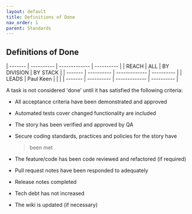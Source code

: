 ```yaml
---
layout: default
title: Definitions of Done
nav_order: 1
parent: Standards
---
```


Definitions of Done
-------------------

  | ------- | ---------- | ------------- | ---------- |
  | REACH   | ALL        | BY DIVISION   | BY STACK   |
  | ------- | ---------- | ------------- | ---------- |
  | LEADS   | Paul Keen   |               |            |
  | ------- | ---------- | ------------- | ---------- |     
  
A task is not considered 'done' until it has satisfied the following
criteria:

-   All acceptance criteria have been demonstrated and approved

-   Automated tests cover changed functionality are included

-   The story has been verified and approved by QA

-   Secure coding standards, practices and policies for the story have
    > been met

-   The feature/code has been code reviewed and refactored (if required)

-   Pull request notes have been responded to adequately

-   Release notes completed

-   Tech debt has not increased

-   The wiki is updated (if necessary)